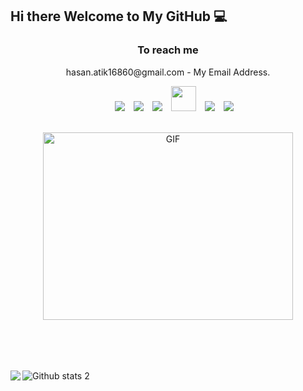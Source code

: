 <h2> Hi there Welcome to My GitHub 💻 </h2>
<h3 align="center"> To reach me </h3>
<p align="center">
hasan.atik16860@gmail.com - My Email Address.
 
<div align="center" class="icons-social" style="margin-left: 10px;">
<a style="margin-left: 10px;" target="_blank" href="https://www.linkedin.com/in/hasan-atık">
<img src="https://img.icons8.com/doodle/40/000000/linkedin--v2.png"></a>
<a style="margin-left: 10px;" target="_blank" href="https://github.com/hasantk">
<img src="https://img.icons8.com/doodle/40/000000/github--v1.png"></a>
<a style="margin-left: 10px;" target="_blank"
            href="https://stackoverflow.com/users/19950783/emirhan-do%c4%9fan">
<img src="https://img.icons8.com/external-tal-revivo-color-tal-revivo/40/000000/external-stack-overflow-is-a-question-and-answer-site-for-professional-logo-color-tal-revivo.png"></a>
<a style="margin-left: 10px;" target="_blank" href="https://emirhan-dogan.blogspot.com/">
<img src="https://upload.wikimedia.org/wikipedia/commons/b/b9/Blogger_icon_2017.svg" height="40px;"></a>
<a style="margin-left: 10px;" target="_blank" href="https://www.instagram.com/emirhan.dgn3.0/">
<img src="https://img.icons8.com/doodle/40/000000/instagram-new--v2.png"></a>
<a style="margin-left: 10px;" target="_blank" href="https://twitter.com/EmirhanDgnResmi">
<img src="https://img.icons8.com/doodle/1x/twitter-squared--v2.png"></a>
</div>
</p>
<br>
<div align="center">
<a target="_blank" align="center">
<img align="center | top" height="300" width="400" alt="GIF"
            src="https://media.giphy.com/media/SWoSkN6DxTszqIKEqv/giphy.gif">
</a>
</div>
<br>
<pre style="font-size: x-large;">

</pre>

![Github stats 2](https://github-readme-stats.vercel.app/api?username=Emirhan-Dogan&show_icons=true&theme=radical)
<img align="left" src="https://github-readme-stats.vercel.app/api/top-langs/?username=Emirhan-Dogan&amp;layout=compact&theme=radical" />


